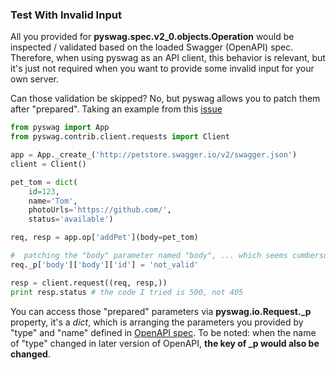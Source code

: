 ### Test With Invalid Input

All you provided for **pyswag.spec.v2_0.objects.Operation** would be inspected / validated based on the loaded Swagger (OpenAPI) spec. Therefore, when using pyswag as an API client, this behavior is relevant, but it's just not required when you want to provide some invalid input for your own server.

Can those validation be skipped? No, but pyswag allows you to patch them after "prepared". Taking an example from this [issue](https://github.com/mission-liao/pyswag/issues/88)

```python
from pyswag import App
from pyswag.contrib.client.requests import Client

app = App._create_('http://petstore.swagger.io/v2/swagger.json')
client = Client()

pet_tom = dict(
    id=123,
    name='Tom',
    photoUrls='https://github.com/',
    status='available')                                                                                       

req, resp = app.op['addPet'](body=pet_tom) 

#  patching the "body" parameter named "body", ... which seems cumbersome
req._p['body']['body']['id'] = 'not_valid'

resp = client.request((req, resp,))                                                                            
print resp.status # the code I tried is 500, not 405
```

You can access those "prepared" parameters via **pyswag.io.Request._p** property, it's a *dict*, which is arranging the parameters you provided by "type" and "name" defined in [OpenAPI spec](https://github.com/OAI/OpenAPI-Specification/blob/master/versions/2.0.md#parameter-object). To be noted: when the name of "type" changed in later version of OpenAPI, **the key of _p would also be changed**.

